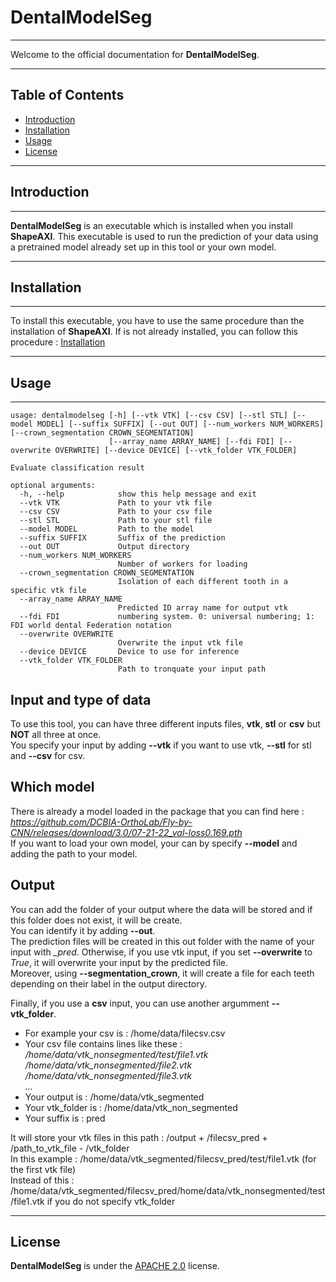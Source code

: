 # DentalModelSeg
---

Welcome to the official documentation for **DentalModelSeg**. 

---

## Table of Contents
- [Introduction](#introduction)
- [Installation](#installation)
- [Usage](#usage)
- [License](#license)

---

## Introduction

---

**DentalModelSeg** is an executable which is installed when you install **ShapeAXI**. This executable is used to run the prediction of your data using a pretrained model already set up in this tool or your own model.

---

## Installation

--- 

To install this executable, you have to use the same procedure than the installation of **ShapeAXI**. If is not already installed, you can follow this procedure : 
[Installation](README.md#Installation) 

---

## Usage

---

```
usage: dentalmodelseg [-h] [--vtk VTK] [--csv CSV] [--stl STL] [--model MODEL] [--suffix SUFFIX] [--out OUT] [--num_workers NUM_WORKERS] [--crown_segmentation CROWN_SEGMENTATION]
                      [--array_name ARRAY_NAME] [--fdi FDI] [--overwrite OVERWRITE] [--device DEVICE] [--vtk_folder VTK_FOLDER]

Evaluate classification result

optional arguments:
  -h, --help            show this help message and exit
  --vtk VTK             Path to your vtk file
  --csv CSV             Path to your csv file
  --stl STL             Path to your stl file
  --model MODEL         Path to the model
  --suffix SUFFIX       Suffix of the prediction
  --out OUT             Output directory
  --num_workers NUM_WORKERS
                        Number of workers for loading
  --crown_segmentation CROWN_SEGMENTATION
                        Isolation of each different tooth in a specific vtk file
  --array_name ARRAY_NAME
                        Predicted ID array name for output vtk
  --fdi FDI             numbering system. 0: universal numbering; 1: FDI world dental Federation notation
  --overwrite OVERWRITE
                        Overwrite the input vtk file
  --device DEVICE       Device to use for inference
  --vtk_folder VTK_FOLDER
                        Path to tronquate your input path
```

## Input and type of data

To use this tool, you can have three different inputs files, **vtk**, **stl** or **csv** but **NOT** all three at once.    
You specify your input by adding **--vtk** if you want to use vtk, **--stl** for stl and **--csv** for csv.  

## Which model

There is already a model loaded in the package that you can find here :  
*https://github.com/DCBIA-OrthoLab/Fly-by-CNN/releases/download/3.0/07-21-22_val-loss0.169.pth*  
If you want to load your own model, your can by specify **--model** and adding the path to your model. 

## Output

You can add the folder of your output where the data will be stored and if this folder does not exist, it will be create.   
You can identify it by adding **--out**.    
The prediction files will be created in this out folder with the name of your input with *_pred*. Otherwise, if you use vtk input, if you set **--overwrite** to *True*, it will overwrite your input by the predicted file.  
Moreover, using **--segmentation_crown**, it will create a file for each teeth depending on their label in the output directory.<br>

Finally, if you use a **csv** input, you can use another argumment **--vtk_folder**.    
- For example your csv is : /home/data/filecsv.csv
- Your csv file contains lines like these :  
 */home/data/vtk_nonsegmented/test/file1.vtk*  
 */home/data/vtk_nonsegmented/file2.vtk*  
 */home/data/vtk_nonsegmented/file3.vtk*  
 *...*
- Your output is : /home/data/vtk_segmented
- Your vtk_folder is : /home/data/vtk_non_segmented
- Your suffix is : pred

It will store your vtk files in this path : /output + /filecsv_pred + /path_to_vtk_file - /vtk_folder  
In this example : /home/data/vtk_segmented/filecsv_pred/test/file1.vtk (for the first vtk file)  
Instead of this : /home/data/vtk_segmented/filecsv_pred/home/data/vtk_nonsegmented/test/file1.vtk if you do not specify vtk_folder  

---

## License

**DentalModelSeg** is under the [APACHE 2.0](LICENSE) license.

